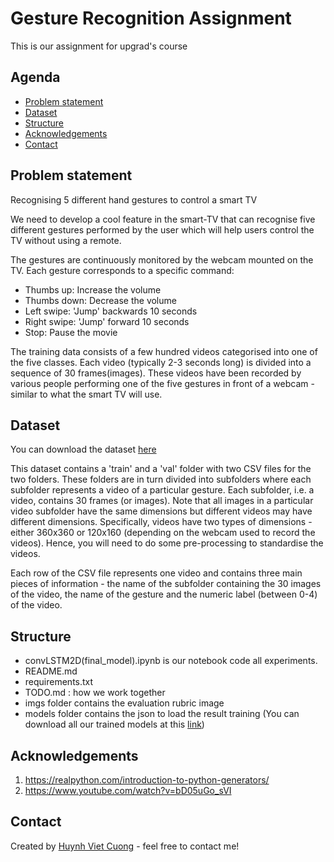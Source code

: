 # Gesture Recognition Assignment
This is our assignment for upgrad's course


## Agenda
* [Problem statement](#problem-statement)
* [Dataset](#approach-methods)
* [Structure](#structure)
* [Acknowledgements](#acknowledgements)
* [Contact](#contact)

## Problem statement
Recognising 5 different hand gestures to control a smart TV

We need to develop a cool feature in the smart-TV that can recognise five different gestures performed by the user which will help users control the TV without using a remote. 

The gestures are continuously monitored by the webcam mounted on the TV. Each gesture corresponds to a specific command:
 - Thumbs up:  Increase the volume
 - Thumbs down: Decrease the volume
 - Left swipe: 'Jump' backwards 10 seconds
 - Right swipe: 'Jump' forward 10 seconds  
 - Stop: Pause the movie
 
The training data consists of a few hundred videos categorised into one of the five classes. Each video (typically 2-3 seconds long) is divided into a sequence of 30 frames(images). These videos have been recorded by various people performing one of the five gestures in front of a webcam - similar to what the smart TV will use. 

## Dataset
You can download the dataset [here](https://drive.google.com/uc?id=1ehyrYBQ5rbQQe6yL4XbLWe3FMvuVUGiL)

This dataset contains a 'train' and a 'val' folder with two CSV files for the two folders. These folders are in turn divided into subfolders where each subfolder represents a video of a particular gesture. Each subfolder, i.e. a video, contains 30 frames (or images). Note that all images in a particular video subfolder have the same dimensions but different videos may have different dimensions. Specifically, videos have two types of dimensions - either 360x360 or 120x160 (depending on the webcam used to record the videos). Hence, you will need to do some pre-processing to standardise the videos. 

 

Each row of the CSV file represents one video and contains three main pieces of information - the name of the subfolder containing the 30 images of the video, the name of the gesture and the numeric label (between 0-4) of the video.

## Structure
* convLSTM2D(final_model).ipynb is our notebook code all experiments. 
* README.md 
* requirements.txt 
* TODO.md : how we work together
* imgs folder contains the evaluation rubric image
* models folder contains the json to load the result training
(You can download all our trained models at this [link](https://drive.google.com/drive/folders/1tZJGqxkOiC6DFbNHU5S6EqA8Kw5dzZW3?usp=drive_link))

## Acknowledgements
1. https://realpython.com/introduction-to-python-generators/
2. https://www.youtube.com/watch?v=bD05uGo_sVI

## Contact
Created by [Huynh Viet Cuong](https://cuonghv0298.github.io/) - feel free to contact me!
